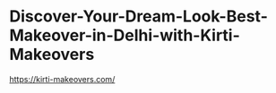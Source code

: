 # Discover-Your-Dream-Look-Best-Makeover-in-Delhi-with-Kirti-Makeovers
https://kirti-makeovers.com/
